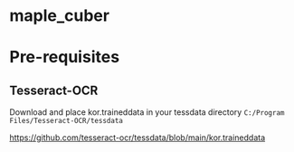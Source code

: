 # maple_cuber

# Pre-requisites

## Tesseract-OCR
Download and place kor.traineddata in your tessdata directory 
```C:/Program Files/Tesseract-OCR/tessdata```

https://github.com/tesseract-ocr/tessdata/blob/main/kor.traineddata
